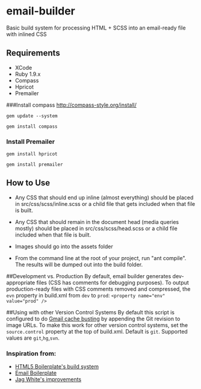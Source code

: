 email-builder
=============

Basic build system for processing HTML + SCSS into an email-ready file with inlined CSS


## Requirements
* XCode
* Ruby 1.9.x
* Compass
* Hpricot
* Premailer

###Install compass
http://compass-style.org/install/

`gem update --system`

`gem install compass`


### Install Premailer
`gem install hpricot`

`gem install premailer`



## How to Use
* Any CSS that should end up inline (almost everything) should be placed in src/css/scss/inline.scss or a child file that gets included when that file is built.

* Any CSS that should remain in the document head (media queries mostly) should be placed in src/css/scss/head.scss or a child file included when that file is built.

* Images should go into the assets folder

* From the command line at the root of your project, run "ant compile". The results will be dumped out into the build folder.

##Development vs. Production
By default, email builder generates dev-appropriate files (CSS has comments for debugging purposes). To output production-ready files with CSS comments removed and compressed, the `evn` property in build.xml from `dev` to `prod`:
`<property name="env" value="prod" />`

##Using with other Version Control Systems
By default this script is configured to do [Gmail cache busting](http://anthonymclin.com/busting-gmail-image-caching-build-scripts) by appending the Git revision to image URLs. To make this work for other version control systems, set the `source.control` property at the top of build.xml. Default is `git`. Supported values are `git`,`hg`,`svn`.

### Inspiration from:
* [HTML5 Boilerplate's build system](https://github.com/h5bp/ant-build-script)
* [Email Boilerplate](https://github.com/seanpowell/Email-Boilerplate)
* [Jag White's improvements](https://github.com/jagwire16/Email-Boilerplate)
